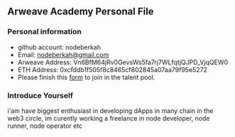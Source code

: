## Arweave Academy Personal File

### Personal information

- github account: nodeberkah
- Email: nodeberkah@gmail.com
- Arweave Address: Vn6BfM64jRv0GevsWs5fa7rj7WLfqtjQJPD_VjqQEW0
- ETH Address: 0xcfddb1f505f8c8465cf802845a07aa79f95e5272
- Please finish this [form](https://docs.google.com/forms/d/e/1FAIpQLSfWA5fIIcBgmRppm3jNz5vmf9Mai_QMVil-2pO4r7YKn_Zhtw/viewform?usp=sf_link) to join in the talent pool.

### Introduce Yourself
 i'am have biggest enthusiast in developing dApps in many chain in the web3 circle, im curently working a freelance in node developer, node runner, node operator etc
